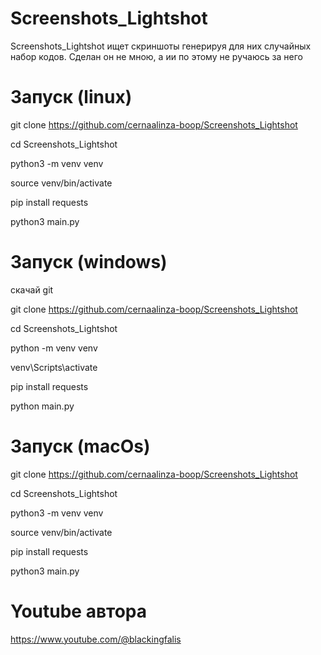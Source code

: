 # Screenshots_Lightshot
Screenshots_Lightshot ищет скриншоты генерируя для них случайных набор кодов.
Сделан он не мною, а ии по этому не ручаюсь за него


# Запуск (linux)

git clone https://github.com/cernaalinza-boop/Screenshots_Lightshot

cd Screenshots_Lightshot

python3 -m venv venv

source venv/bin/activate

pip install requests

python3 main.py

# Запуск (windows)

скачай git

git clone https://github.com/cernaalinza-boop/Screenshots_Lightshot

cd Screenshots_Lightshot

python -m venv venv

venv\Scripts\activate

pip install requests

python main.py


# Запуск (macOs)

git clone https://github.com/cernaalinza-boop/Screenshots_Lightshot

cd Screenshots_Lightshot

python3 -m venv venv

source venv/bin/activate

pip install requests

python3 main.py

# Youtube автора

https://www.youtube.com/@blackingfalis
